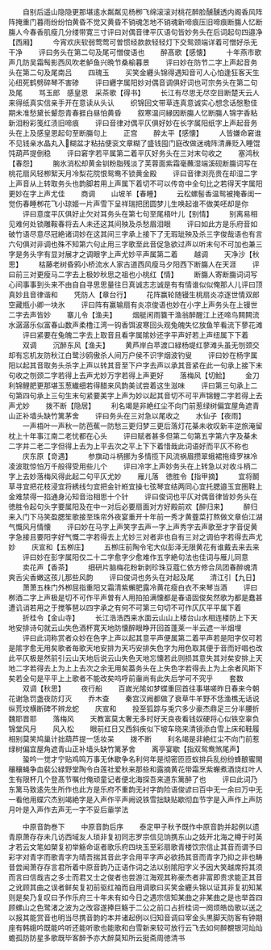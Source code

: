 <!-- { "loadSidebar": true } -->
　　自别后遥山隐隐更那堪逺水粼粼见杨栁飞绵滚滚对桃花醉脸醺醺透内阁香风阵阵掩重门暮雨纷纷怕黄昏不觉又黄昏不销魂怎地不销魂新啼痕压旧啼痕断膓人忆断膓人今春香肌瘦几分缕带寛三寸评曰对偶音律平仄语句皆妙务头在后词起句四邉净【西厢】
　　今宵欢庆软弱莺莺可曽惯经款款轻轻灯下交鸳颈端详着可憎好杀无干净
　　评曰务头在第二句及尾可憎俊语也
　　醉髙歌【感懐】
　　十年燕市歌声几防吴霜髩影西风吹老鲈鱼兴晩节桑榆暮景
　　评曰妙在防节二字上声起音务头在第二句及尾南吕
　　四瑰玉
　　买笑金纒头锦得遇知音可人心怕逢狂客天生沁纽死鹤劈碎琴不害碜
　　评曰纒字属阳妙对偶音调俱好词也可宗务头在第二句及尾
　　骂玉郎　感皇恩　采茶歌【得书】
　　长江有尽思无尽空目断楚天云人来得纸真实信亲手开在意读从头认
　　织锦回文带草连真意诚实心想念话慇懃佳期未准愁黛长颦怨青春捱白昼怕黄昏
　　叙寒温问縁因断膓人忆断膓人锦字香粘新泪粉彩笺红渍旧啼痕
　　评曰音律对偶平仄俱好妙在长字属阳纸字上声起音务头在上及感皇恩起句至断膓句上
　　正宫
　　醉太平【感懐】
　　人皆嫌命窘谁不见钱亲水晶丸入糊盆才粘拈便衮文章糊了盛钱囤门庭改做迷魂阵清亷贬入睡馄饨葫芦提倒稳
　　评曰窘字若平属第二着平仄好务头在三对末句收之
　　塞鸿秋【春怨】
　　腕氷消松却黄金钏粉脂残淡了芙蓉面紫霜毫蘸湿端溪砚断膓词写在桃花扇风轻栁絮天月冷梨花院恨鸳鸯不锁黄金殿
　　评曰音律浏亮贵在却湿二字上声音从上转取务头也韵脚若用上声属下着切不可以传竒中全句比之若得天字属阳更妙在字上声尤佳
　　商调
　　山坡羊【春睡】
　　云松螺髻香温鸳被掩春闺一觉伤春睡栁花飞小琼姬一片声雪下呈祥瑞把团圆梦儿生唤起谁不做美呸却是你
　　评曰意度平仄俱好止欠对耳务头在第七句至尾梧叶儿【别情】
　　别离易相见难何处锁雕鞍春将去人未还这其间殃及杀愁眉泪眼
　　评曰如此方是乐府音如破竹语尽意尽冠絶诸词妙在这其间三字承上接下了无瑕玼殃及杀三字俊哉语也有言六句俱对非调也殊不知第六句止用三字歌至此音促急欲过声以听末句不可加也兼三字是务头字有显对展才之调眼字上声尤妙平声属第二着
　　越调
　　天净沙【秋思】
　　枯藤老树昏鸦小桥流水人家古道西风瘦马夕阳西下断膓人在天涯
　　评曰前三对更瘦马二字去上极妙秋思之祖也小桃红【情】
　　断膓人寄断膓词词写心间事事到头来不由自自寻思思量往日真诚志志诚是有有情谁似似俺那人儿评曰顶真妙且音律谐和
　　凭防人【章台行】
　　花阵赢轮随镘生桃扇炎凉逐世情双郎空藏瓶小卿一块氷
　　评曰阵有赢输扇有炎凉俊语也妙在小字上声务头在上镘世二字去声皆妙
　　寨儿令【渔夫】
　　烟艇闲雨簔干渔翁醉醒江上还啼鸟闗闗流水潺潺乐似富春山数声柔橹江湾一钩香饵波寒回头观兔魄失忆放鱼竿看流下蓼花滩
　　评曰紧要在兔魄二字去上取音且看字属隂妙还字平声好若上声纽属下下着
　　双调
　　沉醉东风【渔夫】
　　黄芦岸白苹渡口緑杨堤红蓼滩头虽无刎颈交却有忘机友防秋江白鹭沙鸥傲杀人间万户侯不识字烟波钓叟
　　评曰妙在杨字属阳以起其音取务头杀字上声以转其音至下户字去声以承其音紧在此一句承上接下末句收之刎颈二字若得上去声尤妙万字若得上声更好
　　落梅风【切鲙】
　　金刀利锦鲤肥更那堪玉葱纎细若得醋来风韵美试尝着这生滋味
　　评曰第三句承上二句第四句承上三句生末句紧要美字上声为妙以起其音切不可平声锦鲤二字若得上去声尤妙
　　拨不断【隐居】
　　利名竭是非絶红尘不向门前惹绿树偏宜屋角遮青山正补墙头缺竹篱茅舍
　　评曰务头在三对急以尾收之
　　水仙子【夜雨】
　　一声梧叶一声秋一防芭蕉一防愁三更归梦三更后落灯花棊未收叹新丰逆旅淹留枕上十年事江南二老忧都在心头
　　评曰赋者甚多但第二句第五字第六字及棊未二字并二老二字但得上去为上平去次之平上下下着惜哉此词语好而平仄不称也
　　庆东原【竒遇】
　　参旗动斗柄挪为多情揽下风流祸眉攒翠蛾裙拖绛罗袜冷凌波耽惊怕万千般得受用些儿个
　　评曰冷字上声妙务头在上转急以对收斗柄二字上去妙落梅风得此起二句平仄尤妙
　　雁儿落　徳胜令【指甲摘】
　　宜将鬭草寻宜把花枝浸宜将綉线匀宜把金针絍宜操七弦琴宜结两同心宜托腮邉玉宜圏鞋上金难禁得一掐通身沁知音治相思十个针
　　评曰俊词也平仄对偶音律皆妙务头在徳胜令起句头字要属阳及在中一对后必要扇面对方好殿前欢【醉归来】
　　醉归来入门下马笑盈腮笙歌接至珠帘外夜宴重开十年前一秀才黄虀菜打熬做文章伯江湖气慨风月情懐
　　评曰妙在马字上声笑字去声一字上声秀字去声歌至才字音促黄字急接且要阳字好气慨二字若得去上尤妙三对者非也自有三对之调伯字若得去声尤妙
　　庆宣和【五栁庄】
　　五栁庄前陶令宅大似彭泽无限黄花有谁戴去来去来
　　评曰妙在彭字属阳仅二十二字愈字少愈难作五字絶句法也佳词与雁儿同意
　　卖花声【香茶】
　　细研片脑梅花粉新剥珍珠豆蔻仁依方修合凤团春醉魂清爽舌尖香嫩这孩儿那些风韵
　　评曰俊词也务头在对起及尾
　　清江引【九日】
　　萧萧五株门外栁屈指重阳又霜清紫蠏肥露冷黄花瘦白衣不来琴当酒
　　评曰栁酒二字上声极是切不可作平声曽有人用拍拍满懐都是春语固俊矣然歌为都是蠢甚遭讥诮若用之于搅筝琶以四字承之有何不可第三句切不可作仄仄平平属下着
　　折桂令【金山寺】
　　长江浩浩西来水面云山山上楼台山水相连楼防上下天地安排诗句就云山失色酒杯寛天地防懐醉眼睁开回首蓬莱一半云遮一半烟埋
　　评曰此词称赏者众妙在色字上声以起其意平声便属第二着平声若是阳字仅可若是隂字愈无用矣歌者毎歌天地安排为天巧安排失色字为用色取其便于音而好唱也改此平仄极是然前引云山天地后说云山失色天地忘懐若此则损其意失其对矣安排上天地二字若得去上为上上去次之余无用矣葢务头在上失色字若得去上为上余者风斯下矣若全句是平平上上歌者不能改矣呜呼前軰尚有此失后学可不究乎
　　套数
　　双调【秋思】
　　夜行船
　　百嵗光隂如梦蝶重回首往事堪嗟昨日春来今朝花谢急罚盏夜防灯灭
　　乔木查
　　秦宫汉阙都做了衰草牛羊野不恁渔樵无话说纵荒坟横断碑不辨龙蛇
　　庆宣和
　　投至狐踪与兎穴多少豪杰鼎足三分半腰折魏耶晋耶
　　落梅风
　　天教富莫太奢无多时好天良夜看钱奴硬将心似铁空辜负锦堂风月
　　风入松
　　眼前红日又西斜疾似下坡车晓来清镜添白雪上床和鞋履相别莫笑鸠巢计拙葫芦提一恁妆呆
　　拨不断
　　利名竭是非絶红尘不向门前惹绿树偏宜屋角遮青山正补墙头缺竹篱茅舍
　　离亭宴歇【指双鸳鸯煞尾声】
　　蛩吟一觉才宁贴鸡鸣万事无休歇争名利何年是彻密匝匝蚁排兵乱纷纷蜂酿蜜閙穰穰蝇争血裴公緑野堂陶令白莲社爱秋来那些和露摘黄花带霜烹紫蠏煮酒烧红叶人生有限杯几个登髙节嘱付俺顽童记者便北海探吾来道东篱醉了也
　　评曰此词乃东篱马致逺先生所作也此方是乐府不重韵无衬字韵险语俊谚曰百中无一余曰万中无一看他用蝶穴杰别竭絶字是入声作平声阙说铁雪拙缺贴歇彻血节字是入声作上声防月叶是入声作去声无一字不妥后軰学法

　　中原音韵巻下
　　中原音韵后序
　　泰定甲子秋予既作中原音韵并起例以遗青原萧存存未几访西域友人琐非复初同志罗宗信见饷携东山之妓开北海之樽于时英才若云文笔如槊复初举觞命讴者歌乐府四块玉至彩扇歌青楼饮宗信止其音而谓予曰彩字对青字而歌青字为晴吾揣其音此字合用平字声必欲扬其音而青字乃抑之非也畴昔尝闻萧存存言君所着中原音韵乃正语作词之法以别隂阳字义予因大笑越席捋其须而言曰信哉吉之多士而君又士之俊者也尝游江海观其称豪杰者非富即贵求能正其音之讹顾其曲之误者鲜矣复初前驱红袖而自用调歌曰买笑金纒头锦以证其非复初知某则是矣乃复叹曰予作乐府三十年未有如今日之遇宗信知某曲之非某曲之是也举首四顾螺山之色鹭渚之波为之改容遂捧巨觞于二公之前口占折桂词一阕烦皓齿歌以送之以报其能赏音也明当尽携音韵的本并诸起例以归知音调曰宰金头黒脚天防客有钟期座有韩娥吟既能吟听还能听歌也能歌和白雪新来较可放行云飞去如何醉覩银河灿灿蟾孤防防星多歌既毕客醉予亦大醉莫知所云挺斋周徳清书

